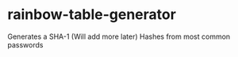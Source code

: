 # rainbow-table-generator
Generates a SHA-1 (Will add more later) Hashes from most common passwords
